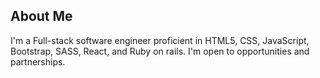 ## About Me
I'm a Full-stack software engineer proficient in HTML5, CSS, JavaScript, Bootstrap, SASS, React, and Ruby on rails. I'm open to opportunities and partnerships.


